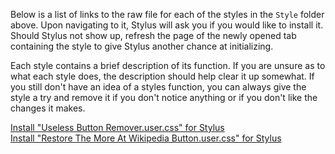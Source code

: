 Below is a list of links to the raw file for each of the styles in the `Style` folder above. Upon navigating to it, Stylus will ask you if you would like to install it. Should Stylus not show up, refresh the page of the newly opened tab containing the style to give Stylus another chance at initializing.

Each style contains a brief description of its function. If you are unsure as to what each style does, the description should help clear it up somewhat. If you still don't have an idea of a styles function, you can always give the style a try and remove it if you don't notice anything or if you don't like the changes it makes.

[Install "Useless Button Remover.user.css" for Stylus](https://github.com/NeoNyaa/CSS-Tweaks/raw/main/Stylus/duckduckgo.com/Style/Useless%20Button%20Remover.user.css)  
[Install "Restore The More At Wikipedia Button.user.css" for Stylus](https://github.com/NeoNyaa/CSS-Tweaks/raw/main/Stylus/duckduckgo.com/Style/Restore%20The%20More%20At%20Wikipedia%20Button.user.css)
